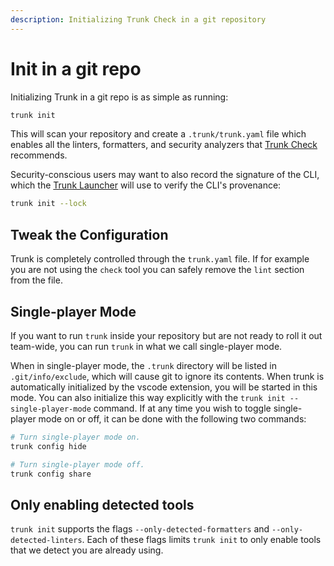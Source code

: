```yaml
---
description: Initializing Trunk Check in a git repository
---
```


# Init in a git repo

Initializing Trunk in a git repo is as simple as running:

```bash
trunk init
```

This will scan your repository and create a `.trunk/trunk.yaml` file which enables all the linters, formatters, and security analyzers that [Trunk Check](../../check.md) recommends.

Security-conscious users may want to also record the signature of the CLI, which the [Trunk Launcher](../../reference/components.md#trunk-launcher) will use to verify the CLI's provenance:

```sh
trunk init --lock
```

## Tweak the Configuration

Trunk is completely controlled through the `trunk.yaml` file. If for example you are not using the `check` tool you can safely remove the `lint` section from the file.

## Single-player Mode

If you want to run `trunk` inside your repository but are not ready to roll it out team-wide, you can run `trunk` in what we call single-player mode.

When in single-player mode, the `.trunk` directory will be listed in `.git/info/exclude`, which will cause git to ignore its contents. When trunk is automatically initialized by the vscode extension, you will be started in this mode. You can also initialize this way explicitly with the `trunk init --single-player-mode` command. If at any time you wish to toggle single-player mode on or off, it can be done with the following two commands:

```bash
# Turn single-player mode on.
trunk config hide
```

```bash
# Turn single-player mode off.
trunk config share
```

## Only enabling detected tools

`trunk init` supports the flags `--only-detected-formatters` and `--only-detected-linters`. Each of these flags limits `trunk init` to only enable tools that we detect you are already using.
